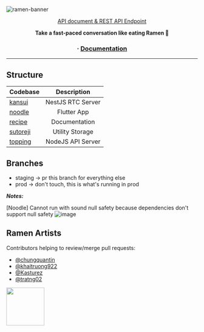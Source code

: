 ![ramen-banner](https://user-images.githubusercontent.com/56880684/113566959-e0928b00-9637-11eb-938a-3dcc82f961b1.png)

<p align="center">
<a href="https://ramen-server.herokuapp.com/api">API document & REST API Endpoint</a>
</p>

<p align="center">
  <strong>Take a fast-paced conversation like eating Ramen 🍜</strong>
</p>

<h3 align="center">
  <span> · </span>
  <a href="./recipe/README.MD">Documentation</a>
</h3>

---

## Structure

| Codebase             |    Description    |
| :------------------- | :---------------: |
| [kansui](kansui)     | NestJS RTC Server |
| [noodle](noodle)     |    Flutter App    |
| [recipe](recipe)     |   Documentation   |
| [sutoreji](sutoreji) |  Utility Storage  |
| [topping](topping)   | NodeJS API Server |

## Branches

- staging -> pr this branch for everything else
- prod -> don't touch, this is what's running in prod

**_Notes:_**

[Noodle] Cannot run with sound null safety because dependencies don't support null safety
![image](https://user-images.githubusercontent.com/56880684/113985176-1624b780-9876-11eb-9be7-342ca98b7235.png)

## Ramen Artists

Contributors helping to review/merge pull requests:

- [@chungquantin](https://github.com/chungquantin)
- [@khaitruong922](https://github.com/khaitruong922)
- [@Kasturez](https://github.com/Kasturez)
- [@tratng02](https://github.com/tratng02)

<img src="https://media.giphy.com/media/xTiQyhBXTPwqvmURAQ/giphy.gif" width="100"/>
